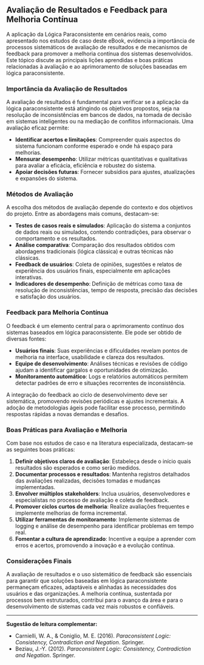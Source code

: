 
## Avaliação de Resultados e Feedback para Melhoria Contínua

A aplicação da Lógica Paraconsistente em cenários reais, como apresentado nos estudos de caso deste eBook, evidencia a importância de processos sistemáticos de avaliação de resultados e de mecanismos de feedback para promover a melhoria contínua dos sistemas desenvolvidos. Este tópico discute as principais lições aprendidas e boas práticas relacionadas à avaliação e ao aprimoramento de soluções baseadas em lógica paraconsistente.

### Importância da Avaliação de Resultados

A avaliação de resultados é fundamental para verificar se a aplicação da lógica paraconsistente está atingindo os objetivos propostos, seja na resolução de inconsistências em bancos de dados, na tomada de decisão em sistemas inteligentes ou na mediação de conflitos informacionais. Uma avaliação eficaz permite:

- **Identificar acertos e limitações**: Compreender quais aspectos do sistema funcionam conforme esperado e onde há espaço para melhorias.
- **Mensurar desempenho**: Utilizar métricas quantitativas e qualitativas para avaliar a eficácia, eficiência e robustez do sistema.
- **Apoiar decisões futuras**: Fornecer subsídios para ajustes, atualizações e expansões do sistema.

### Métodos de Avaliação

A escolha dos métodos de avaliação depende do contexto e dos objetivos do projeto. Entre as abordagens mais comuns, destacam-se:

- **Testes de casos reais e simulados**: Aplicação do sistema a conjuntos de dados reais ou simulados, contendo contradições, para observar o comportamento e os resultados.
- **Análise comparativa**: Comparação dos resultados obtidos com abordagens tradicionais (lógica clássica) e outras técnicas não clássicas.
- **Feedback de usuários**: Coleta de opiniões, sugestões e relatos de experiência dos usuários finais, especialmente em aplicações interativas.
- **Indicadores de desempenho**: Definição de métricas como taxa de resolução de inconsistências, tempo de resposta, precisão das decisões e satisfação dos usuários.

### Feedback para Melhoria Contínua

O feedback é um elemento central para o aprimoramento contínuo dos sistemas baseados em lógica paraconsistente. Ele pode ser obtido de diversas fontes:

- **Usuários finais**: Suas experiências e dificuldades revelam pontos de melhoria na interface, usabilidade e clareza dos resultados.
- **Equipe de desenvolvimento**: Análises técnicas e revisões de código ajudam a identificar gargalos e oportunidades de otimização.
- **Monitoramento automático**: Logs e relatórios automáticos permitem detectar padrões de erro e situações recorrentes de inconsistência.

A integração do feedback ao ciclo de desenvolvimento deve ser sistemática, promovendo revisões periódicas e ajustes incrementais. A adoção de metodologias ágeis pode facilitar esse processo, permitindo respostas rápidas a novas demandas e desafios.

### Boas Práticas para Avaliação e Melhoria

Com base nos estudos de caso e na literatura especializada, destacam-se as seguintes boas práticas:

1. **Definir objetivos claros de avaliação**: Estabeleça desde o início quais resultados são esperados e como serão medidos.
2. **Documentar processos e resultados**: Mantenha registros detalhados das avaliações realizadas, decisões tomadas e mudanças implementadas.
3. **Envolver múltiplos stakeholders**: Inclua usuários, desenvolvedores e especialistas no processo de avaliação e coleta de feedback.
4. **Promover ciclos curtos de melhoria**: Realize avaliações frequentes e implemente melhorias de forma incremental.
5. **Utilizar ferramentas de monitoramento**: Implemente sistemas de logging e análise de desempenho para identificar problemas em tempo real.
6. **Fomentar a cultura de aprendizado**: Incentive a equipe a aprender com erros e acertos, promovendo a inovação e a evolução contínua.

### Considerações Finais

A avaliação de resultados e o uso sistemático de feedback são essenciais para garantir que soluções baseadas em lógica paraconsistente permaneçam eficazes, adaptáveis e alinhadas às necessidades dos usuários e das organizações. A melhoria contínua, sustentada por processos bem estruturados, contribui para o avanço da área e para o desenvolvimento de sistemas cada vez mais robustos e confiáveis.

---
**Sugestão de leitura complementar:**  
- Carnielli, W. A., & Coniglio, M. E. (2016). *Paraconsistent Logic: Consistency, Contradiction and Negation*. Springer.
- Beziau, J.-Y. (2012). *Paraconsistent Logic: Consistency, Contradiction and Negation*. Springer.
```
